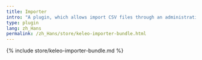 ```yaml
---
title: Importer
intro: "A plugin, which allows import CSV files through an administration screen."
type: plugin
lang: zh_Hans
permalink: /zh_Hans/store/keleo-importer-bundle.html 
---
```


{% include store/keleo-importer-bundle.md %}
